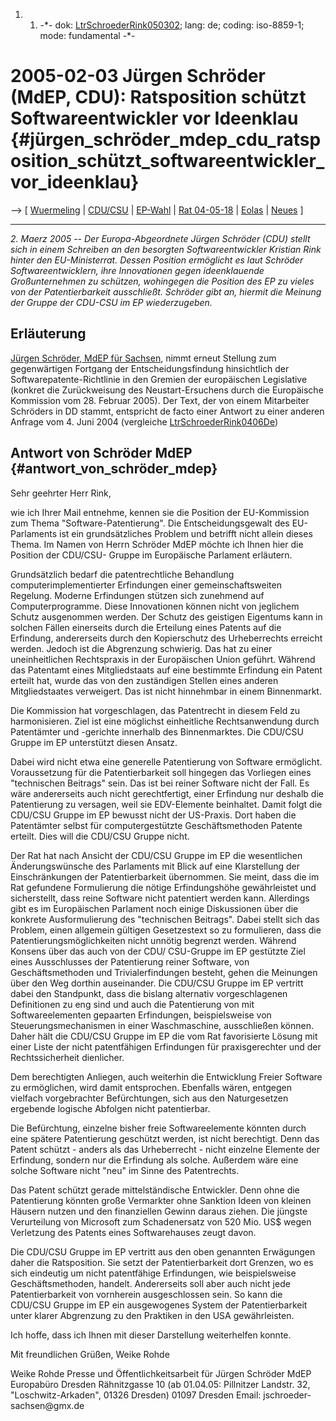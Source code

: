 1.  1.  -\*- dok:
        [LtrSchroederRink050302](LtrSchroederRink050302 "wikilink");
        lang: de; coding: iso-8859-1; mode: fundamental -\*-

# 2005-02-03 Jürgen Schröder (MdEP, CDU): Ratsposition schützt Softwareentwickler vor Ideenklau {#jürgen_schröder_mdep_cdu_ratsposition_schützt_softwareentwickler_vor_ideenklau}

\--\> \[ [ Wuermeling](SwpatjwuermelingDe "wikilink") \| [
CDU/CSU](ElectDeCducsu0405De "wikilink") \| [
EP-Wahl](ElectAct0405De "wikilink") \| [ Rat
04-05-18](Cons040518De "wikilink") \| [ Eolas](SwxaiEolasDe "wikilink")
\| [ Neues](SwpatcninoDe "wikilink") \]

------------------------------------------------------------------------

*2. Maerz 2005 \-- Der Europa-Abgeordnete Jürgen Schröder (CDU) stellt
sich in einem Schreiben an den besorgten Softwareentwickler Kristian
Rink hinter den EU-Ministerrat. Dessen Position ermöglicht es laut
Schröder Softwareentwicklern, ihre Innovationen gegen ideenklauende
Großunternehmen zu schützen, wohingegen die Position des EP zu vieles
von der Patentierbarkeit ausschließt. Schröder gibt an, hiermit die
Meinung der Gruppe der CDU-CSU im EP wiederzugeben.*

## Erläuterung

[Jürgen Schröder, MdEP für
Sachsen](http://www.juergen-schroeder.de "wikilink"), nimmt erneut
Stellung zum gegenwärtigen Fortgang der Entscheidungsfindung
hinsichtlich der Softwarepatente-Richtlinie in den Gremien der
europäischen Legislative (konkret die Zurückweisung des
Neustart-Ersuchens durch die Europäische Kommission vom 28. Februar
2005). Der Text, der von einem Mitarbeiter Schröders in DD stammt,
entspricht de facto einer Antwort zu einer anderen Anfrage vom 4. Juni
2004 (vergleiche
[LtrSchroederRink0406De](LtrSchroederRink0406De "wikilink"))

## Antwort von Schröder MdEP {#antwort_von_schröder_mdep}

Sehr geehrter Herr Rink,

wie ich Ihrer Mail entnehme, kennen sie die Position der EU-Kommission
zum Thema \"Software-Patentierung\". Die Entscheidungsgewalt des
EU-Parlaments ist ein grundsätzliches Problem und betrifft nicht allein
dieses Thema. Im Namen von Herrn Schröder MdEP möchte ich Ihnen hier die
Position der CDU/CSU- Gruppe im Europäische Parlament erläutern.

Grundsätzlich bedarf die patentrechtliche Behandlung
computerimplementierter Erfindungen einer gemeinschaftsweiten Regelung.
Moderne Erfindungen stützen sich zunehmend auf Computerprogramme. Diese
Innovationen können nicht von jeglichem Schutz ausgenommen werden. Der
Schutz des geistigen Eigentums kann in solchen Fällen einerseits durch
die Erteilung eines Patents auf die Erfindung, andererseits durch den
Kopierschutz des Urheberrechts erreicht werden. Jedoch ist die
Abgrenzung schwierig. Das hat zu einer uneinheitlichen Rechtspraxis in
der Europäischen Union geführt. Während das Patentamt eines
Mitgliedstaats auf eine bestimmte Erfindung ein Patent erteilt hat,
wurde das von den zuständigen Stellen eines anderen Mitgliedstaates
verweigert. Das ist nicht hinnehmbar in einem Binnenmarkt.

Die Kommission hat vorgeschlagen, das Patentrecht in diesem Feld zu
harmonisieren. Ziel ist eine möglichst einheitliche Rechtsanwendung
durch Patentämter und -gerichte innerhalb des Binnenmarktes. Die CDU/CSU
Gruppe im EP unterstützt diesen Ansatz.

Dabei wird nicht etwa eine generelle Patentierung von Software
ermöglicht. Voraussetzung für die Patentierbarkeit soll hingegen das
Vorliegen eines \"technischen Beitrags\" sein. Das ist bei reiner
Software nicht der Fall. Es wäre andererseits auch nicht gerechtfertigt,
einer Erfindung nur deshalb die Patentierung zu versagen, weil sie
EDV-Elemente beinhaltet. Damit folgt die CDU/CSU Gruppe im EP bewusst
nicht der US-Praxis. Dort haben die Patentämter selbst für
computergestützte Geschäftsmethoden Patente erteilt. Dies will die
CDU/CSU Gruppe nicht.

Der Rat hat nach Ansicht der CDU/CSU Gruppe im EP die wesentlichen
Änderungswünsche des Parlaments mit Blick auf eine Klarstellung der
Einschränkungen der Patentierbarkeit übernommen. Sie meint, dass die im
Rat gefundene Formulierung die nötige Erfindungshöhe gewährleistet und
sicherstellt, dass reine Software nicht patentiert werden kann.
Allerdings gibt es im Europäischen Parlament noch einige Diskussionen
über die konkrete Ausformulierung des \"technischen Beitrags\". Dabei
stellt sich das Problem, einen allgemein gültigen Gesetzestext so zu
formulieren, dass die Patentierungsmöglichkeiten nicht unnötig begrenzt
werden. Während Konsens über das auch von der CDU/ CSU-Gruppe im EP
gestützte Ziel eines Ausschlusses der Patentierung reiner Software, von
Geschäftsmethoden und Trivialerfindungen besteht, gehen die Meinungen
über den Weg dorthin auseinander. Die CDU/CSU Gruppe im EP vertritt
dabei den Standpunkt, dass die bislang alternativ vorgeschlagenen
Definitionen zu eng sind und auch die Patentierung von mit
Softwareelementen gepaarten Erfindungen, beispielsweise von
Steuerungsmechanismen in einer Waschmaschine, ausschließen können. Daher
hält die CDU/CSU Gruppe im EP die vom Rat favorisierte Lösung mit einer
Liste der nicht patentfähigen Erfindungen für praxisgerechter und der
Rechtssicherheit dienlicher.

Dem berechtigten Anliegen, auch weiterhin die Entwicklung Freier
Software zu ermöglichen, wird damit entsprochen. Ebenfalls wären,
entgegen vielfach vorgebrachter Befürchtungen, sich aus den
Naturgesetzen ergebende logische Abfolgen nicht patentierbar.

Die Befürchtung, einzelne bisher freie Softwareelemente könnten durch
eine spätere Patentierung geschützt werden, ist nicht berechtigt. Denn
das Patent schützt - anders als das Urheberrecht - nicht einzelne
Elemente der Erfindung, sondern nur die Erfindung als solche. Außerdem
wäre eine solche Software nicht \"neu\" im Sinne des Patentrechts.

Das Patent schützt gerade mittelständische Entwickler. Denn ohne die
Patentierung könnten große Vermarkter ohne Sanktion Ideen von kleinen
Häusern nutzen und den finanziellen Gewinn daraus ziehen. Die jüngste
Verurteilung von Microsoft zum Schadenersatz von 520 Mio. US\$ wegen
Verletzung des Patents eines Softwarehauses zeugt davon.

Die CDU/CSU Gruppe im EP vertritt aus den oben genannten Erwägungen
daher die Ratsposition. Sie setzt der Patentierbarkeit dort Grenzen, wo
es sich eindeutig um nicht patentfähige Erfindungen, wie beispielsweise
Geschäftsmethoden, handelt. Andererseits soll aber auch nicht jede
Patentierbarkeit von vornherein ausgeschlossen sein. So kann die CDU/CSU
Gruppe im EP ein ausgewogenes System der Patentierbarkeit unter klarer
Abgrenzung zu den Praktiken in den USA gewährleisten.

Ich hoffe, dass ich Ihnen mit dieser Darstellung weiterhelfen konnte.

Mit freundlichen Grüßen, Weike Rohde

Weike Rohde Presse und Öffentlichkeitsarbeit für Jürgen Schröder MdEP
Europabüro Dresden Rähnitzgasse 10 (ab 01.04.05: Pillnitzer Landstr. 32,
\"Loschwitz-Arkaden\", 01326 Dresden) 01097 Dresden Email:
jschroeder-sachsen\@gmx.de
